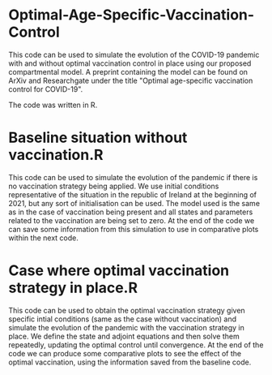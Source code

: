 # Optimal-Age-Specific-Vaccination-Control

This code can be used to simulate the evolution of the COVID-19 pandemic with and without optimal vaccination control in place using our proposed compartmental model. A preprint containing the model can be found on ArXiv and Researchgate under the title "Optimal age-specific vaccination control for COVID-19".

The code was written in R. 

# Baseline situation without vaccination.R

This code can be used to simulate the evolution of the pandemic if there is no vaccination strategy being applied. We use initial conditions representative of the situation in the republic of Ireland at the beginning of 2021, but any sort of initialisation can be used. The model used is the same as in the case of vaccination being present and all states and parameters related to the vaccination are being set to zero. At the end of the code we can save some information from this simulation to use in comparative plots within the next code. 

# Case where optimal vaccination strategy in place.R

This code can be used to obtain the optimal vaccination strategy given specific intial conditions (same as the case without vaccination) and simulate the evolution of the pandemic with the vaccination strategy in place. We define the state and adjoint equations and then solve them repeatedly, updating the optimal control until convergence. At the end of the code we can produce some comparative plots to see the effect of the optimal vaccination, using the information saved from the baseline code.
